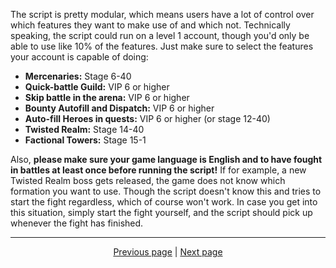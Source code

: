 The script is pretty modular, which means users have a lot of control over which features they want to make use of and which not. Technically speaking, the script could run on a level 1 account, though you'd only be able to use like 10% of the features. Just make sure to select the features your account is capable of doing:

- **Mercenaries:** Stage 6-40
- **Quick-battle Guild:** VIP 6 or higher
- **Skip battle in the arena:** VIP 6 or higher
- **Bounty Autofill and Dispatch:** VIP 6 or higher
- **Auto-fill Heroes in quests:** VIP 6 or higher (or stage 12-40)
- **Twisted Realm:** Stage 14-40
- **Factional Towers:** Stage 15-1

Also, **please make sure your game language is English and to have fought in battles at least once before running the script!** If for example, a new Twisted Realm boss gets released, the game does not know which formation you want to use. Though the script doesn't know this and tries to start the fight regardless, which of course won't work. In case you get into this situation, simply start the fight yourself, and the script should pick up whenever the fight has finished.

<hr>

<div align="center">
<a href="https://github.com/zebscripts/AFK-Daily/wiki/Get-started">Previous page</a>
|
<a href="https://github.com/zebscripts/AFK-Daily/wiki/Tools">Next page</a>
</div>
